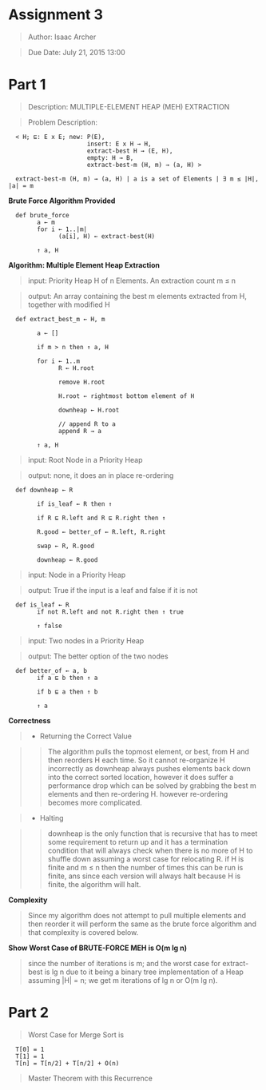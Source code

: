 # **Assignment 3**

> Author: Isaac Archer

> Due Date: July 21, 2015 13:00

# **Part 1**

> Description: MULTIPLE-ELEMENT HEAP (MEH) EXTRACTION

> Problem Description:

      < H; ⊑: E x E; new: P(E),
                          insert: E x H → H,
                          extract-best H → (E, H),
                          empty: H → B,
                          extract-best-m (H, m) → (a, H) >

      extract-best-m (H, m) → (a, H) | a is a set of Elements | ∃ m ≤ |H|, |a| = m

**Brute Force Algorithm Provided**

      def brute_force
            a ← m
            for i ← 1..|m|
                  (a[i], H) ← extract-best(H)

            ↑ a, H

**Algorithm: Multiple Element Heap Extraction**

> input: Priority Heap H of n Elements. An extraction count m ≤ n

> output: An array containing the best m elements extracted from H, together with modified H

      def extract_best_m ← H, m

            a ← []

            if m > n then ↑ a, H

            for i ← 1..m
                  R ← H.root

                  remove H.root

                  H.root ← rightmost bottom element of H

                  downheap ← H.root

                  // append R to a
                  append R → a

            ↑ a, H

> input: Root Node in a Priority Heap

> output: none, it does an in place re-ordering

      def downheap ← R

            if is_leaf ← R then ↑

            if R ⊑ R.left and R ⊑ R.right then ↑

            R.good ← better_of ← R.left, R.right

            swap ← R, R.good

            downheap ← R.good

> input: Node in a Priority Heap

> output: True if the input is a leaf and false if it is not

      def is_leaf ← R
            if not R.left and not R.right then ↑ true

            ↑ false

> input: Two nodes in a Priority Heap

> output: The better option of the two nodes

      def better_of ← a, b
            if a ⊑ b then ↑ a

            if b ⊑ a then ↑ b

            ↑ a

**Correctness**

>- Returning the Correct Value

>> The algorithm pulls the topmost element, or best, from H and then reorders H each time. So it cannot re-organize H incorrectly as downheap always pushes elements back down into the correct sorted location, however it does suffer a performance drop which can be solved by grabbing the best m elements and then re-ordering H. however re-ordering becomes more complicated.

>- Halting

>> downheap is the only function that is recursive that has to meet some requirement to return up and it has a termination condition that will always check when there is no more of H to shuffle down assuming a worst case for relocating R. if H is finite and m ≤ n then the number of times this can be run is finite, ans since each version will always halt because H is finite, the algorithm will halt.

**Complexity**

> Since my algorithm does not attempt to pull multiple elements and then reorder it will perform the same as the brute force algorithm and that complexity is covered below.

**Show Worst Case of BRUTE-FORCE MEH is O(m lg n)**

> since the number of iterations is m; and the worst case for extract-best is lg n due to it being a binary tree implementation of a Heap assuming |H| = n; we get m iterations of lg n or O(m lg n).

# **Part 2**

> Worst Case for Merge Sort is

      T[0] = 1
      T[1] = 1
      T[n] = T[n/2] + T[n/2] + O(n)

> Master Theorem with this Recurrence
